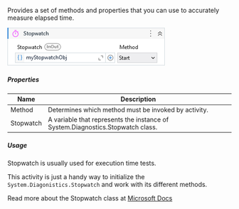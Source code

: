Provides a set of methods and properties that you can use to accurately measure elapsed time.

![](../img/activities/Stopwatch.png)

##### Properties

|Name     |Description                                                                   |
|---------|------------------------------------------------------------------------------|
|Method   |Determines which method must be invoked by activity.                          |
|Stopwatch|A variable that represents the instance of System.Diagnostics.Stopwatch class.|


##### Usage

Stopwatch is usually used for execution time tests.

This activity is just a handy way to initialize the `System.Diagonistics.Stopwatch` and work with its different methods.

Read more about the Stopwatch class at <a href="https://docs.microsoft.com/en-us/dotnet/api/system.diagnostics.stopwatch?view=net-6.0" target="_blank">Microsoft Docs</a>
